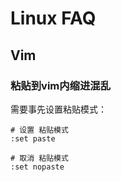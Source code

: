 # Linux FAQ

## Vim

### 粘贴到vim内缩进混乱

需要事先设置粘贴模式：

```
# 设置 粘贴模式
:set paste

# 取消 粘贴模式
:set nopaste
```

